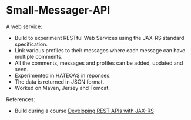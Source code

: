 # Small-Messager-API
A web service: 
- Build to experiment RESTful Web Services using the JAX-RS standard specification. 
- Link various profiles to their messages where each message can have multiple comments. 
- All the comments, messages and profiles can be added, updated and seen. 
- Experimented in HATEOAS in reponses.
- The data is returned in JSON format.
- Worked on Maven, Jersey and Tomcat.

References:
- Build during a course [Developing REST APIs with JAX-RS](https://javabrains.io/courses/javaee_jaxrs/)
